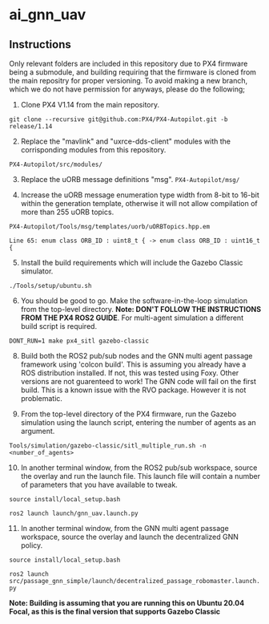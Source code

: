 # ai_gnn_uav

## Instructions

Only relevant folders are included in this repository due to PX4 firmware being a submodule, and building requiring that the firmware is cloned from the main repositry for proper versioning. To avoid making a new branch, which we do not have permission for anyways, please do the following;

1. Clone PX4 V1.14 from the main repository.

`git clone --recursive git@github.com:PX4/PX4-Autopilot.git -b release/1.14`

2. Replace the "mavlink" and "uxrce-dds-client" modules with the corrisponding modules from this repository.

`PX4-Autopilot/src/modules/`

3. Replace the uORB message definitions "msg".
`PX4-Autopilot/msg/`

4. Increase the uORB message enumeration type width from 8-bit to 16-bit within the generation template, otherwise it will not allow compilation of more than 255 uORB topics.

`PX4-Autopilot/Tools/msg/templates/uorb/uORBTopics.hpp.em`

`Line 65: enum class ORB_ID : uint8_t { -> enum class ORB_ID : uint16_t {`

5. Install the build requirements which will include the Gazebo Classic simulator.

`./Tools/setup/ubuntu.sh`

6. You should be good to go. Make the software-in-the-loop simulation from the top-level directory. **Note: DON'T FOLLOW THE INSTRUCTIONS FROM THE PX4 ROS2 GUIDE**. For multi-agent simulation a different build script is required.

`DONT_RUN=1 make px4_sitl gazebo-classic`

8. Build both the ROS2 pub/sub nodes and the GNN multi agent passage framework using 'colcon build'. This is assuming you already have a ROS distribution installed. If not, this was tested using Foxy. Other versions are not guarenteed to work! The GNN code will fail on the first build. This is a known issue with the RVO package. However it is not problematic.

9. From the top-level directory of the PX4 firmware, run the Gazebo simulation using the launch script, entering the number of agents as an argument.

`Tools/simulation/gazebo-classic/sitl_multiple_run.sh -n <number_of_agents>`

10. In another terminal window, from the ROS2 pub/sub workspace, source the overlay and run the launch file. This launch file will contain a number of parameters that you have available to tweak.

`source install/local_setup.bash`

`ros2 launch launch/gnn_uav.launch.py`

11. In another terminal window, from the GNN multi agent passage workspace, source the overlay and launch the decentralized GNN policy.

`source install/local_setup.bash`

`ros2 launch src/passage_gnn_simple/launch/decentralized_passage_robomaster.launch.py`

**Note: Building is assuming that you are running this on Ubuntu 20.04 Focal, as this is the final version that supports Gazebo Classic**
